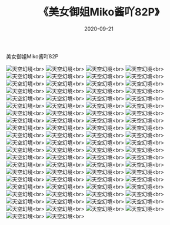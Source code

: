 ﻿---
layout: post
title: 《美女御姐Miko酱吖82P》
date: 2020-09-21
img: http://photo.orgx.cf/性感/2020/美女御姐Miko酱吖82P/000.jpg
tags: [美女,性感,泳衣]
---

美女御姐Miko酱吖82P



![天空幻境](http://photo.orgx.cf/性感/2020/美女御姐Miko酱吖82P/001.jpg''天空幻境'')<br>
![天空幻境](http://photo.orgx.cf/性感/2020/美女御姐Miko酱吖82P/002.jpg''天空幻境'')<br>
![天空幻境](http://photo.orgx.cf/性感/2020/美女御姐Miko酱吖82P/003.jpg''天空幻境'')<br>
![天空幻境](http://photo.orgx.cf/性感/2020/美女御姐Miko酱吖82P/004.jpg''天空幻境'')<br>
![天空幻境](http://photo.orgx.cf/性感/2020/美女御姐Miko酱吖82P/005.jpg''天空幻境'')<br>
![天空幻境](http://photo.orgx.cf/性感/2020/美女御姐Miko酱吖82P/006.jpg''天空幻境'')<br>
![天空幻境](http://photo.orgx.cf/性感/2020/美女御姐Miko酱吖82P/007.jpg''天空幻境'')<br>
![天空幻境](http://photo.orgx.cf/性感/2020/美女御姐Miko酱吖82P/008.jpg''天空幻境'')<br>
![天空幻境](http://photo.orgx.cf/性感/2020/美女御姐Miko酱吖82P/009.jpg''天空幻境'')<br>
![天空幻境](http://photo.orgx.cf/性感/2020/美女御姐Miko酱吖82P/010.jpg''天空幻境'')<br>
![天空幻境](http://photo.orgx.cf/性感/2020/美女御姐Miko酱吖82P/011.jpg''天空幻境'')<br>
![天空幻境](http://photo.orgx.cf/性感/2020/美女御姐Miko酱吖82P/012.jpg''天空幻境'')<br>
![天空幻境](http://photo.orgx.cf/性感/2020/美女御姐Miko酱吖82P/013.jpg''天空幻境'')<br>
![天空幻境](http://photo.orgx.cf/性感/2020/美女御姐Miko酱吖82P/014.jpg''天空幻境'')<br>
![天空幻境](http://photo.orgx.cf/性感/2020/美女御姐Miko酱吖82P/015.jpg''天空幻境'')<br>
![天空幻境](http://photo.orgx.cf/性感/2020/美女御姐Miko酱吖82P/016.jpg''天空幻境'')<br>
![天空幻境](http://photo.orgx.cf/性感/2020/美女御姐Miko酱吖82P/017.jpg''天空幻境'')<br>
![天空幻境](http://photo.orgx.cf/性感/2020/美女御姐Miko酱吖82P/018.jpg''天空幻境'')<br>
![天空幻境](http://photo.orgx.cf/性感/2020/美女御姐Miko酱吖82P/019.jpg''天空幻境'')<br>
![天空幻境](http://photo.orgx.cf/性感/2020/美女御姐Miko酱吖82P/020.jpg''天空幻境'')<br>
![天空幻境](http://photo.orgx.cf/性感/2020/美女御姐Miko酱吖82P/021.jpg''天空幻境'')<br>
![天空幻境](http://photo.orgx.cf/性感/2020/美女御姐Miko酱吖82P/022.jpg''天空幻境'')<br>
![天空幻境](http://photo.orgx.cf/性感/2020/美女御姐Miko酱吖82P/023.jpg''天空幻境'')<br>
![天空幻境](http://photo.orgx.cf/性感/2020/美女御姐Miko酱吖82P/024.jpg''天空幻境'')<br>
![天空幻境](http://photo.orgx.cf/性感/2020/美女御姐Miko酱吖82P/025.jpg''天空幻境'')<br>
![天空幻境](http://photo.orgx.cf/性感/2020/美女御姐Miko酱吖82P/026.jpg''天空幻境'')<br>
![天空幻境](http://photo.orgx.cf/性感/2020/美女御姐Miko酱吖82P/027.jpg''天空幻境'')<br>
![天空幻境](http://photo.orgx.cf/性感/2020/美女御姐Miko酱吖82P/028.jpg''天空幻境'')<br>
![天空幻境](http://photo.orgx.cf/性感/2020/美女御姐Miko酱吖82P/029.jpg''天空幻境'')<br>
![天空幻境](http://photo.orgx.cf/性感/2020/美女御姐Miko酱吖82P/030.jpg''天空幻境'')<br>
![天空幻境](http://photo.orgx.cf/性感/2020/美女御姐Miko酱吖82P/031.jpg''天空幻境'')<br>
![天空幻境](http://photo.orgx.cf/性感/2020/美女御姐Miko酱吖82P/032.jpg''天空幻境'')<br>
![天空幻境](http://photo.orgx.cf/性感/2020/美女御姐Miko酱吖82P/033.jpg''天空幻境'')<br>
![天空幻境](http://photo.orgx.cf/性感/2020/美女御姐Miko酱吖82P/034.jpg''天空幻境'')<br>
![天空幻境](http://photo.orgx.cf/性感/2020/美女御姐Miko酱吖82P/035.jpg''天空幻境'')<br>
![天空幻境](http://photo.orgx.cf/性感/2020/美女御姐Miko酱吖82P/036.jpg''天空幻境'')<br>
![天空幻境](http://photo.orgx.cf/性感/2020/美女御姐Miko酱吖82P/037.jpg''天空幻境'')<br>
![天空幻境](http://photo.orgx.cf/性感/2020/美女御姐Miko酱吖82P/038.jpg''天空幻境'')<br>
![天空幻境](http://photo.orgx.cf/性感/2020/美女御姐Miko酱吖82P/039.jpg''天空幻境'')<br>
![天空幻境](http://photo.orgx.cf/性感/2020/美女御姐Miko酱吖82P/040.jpg''天空幻境'')<br>
![天空幻境](http://photo.orgx.cf/性感/2020/美女御姐Miko酱吖82P/041.jpg''天空幻境'')<br>
![天空幻境](http://photo.orgx.cf/性感/2020/美女御姐Miko酱吖82P/042.jpg''天空幻境'')<br>
![天空幻境](http://photo.orgx.cf/性感/2020/美女御姐Miko酱吖82P/043.jpg''天空幻境'')<br>
![天空幻境](http://photo.orgx.cf/性感/2020/美女御姐Miko酱吖82P/044.jpg''天空幻境'')<br>
![天空幻境](http://photo.orgx.cf/性感/2020/美女御姐Miko酱吖82P/045.jpg''天空幻境'')<br>
![天空幻境](http://photo.orgx.cf/性感/2020/美女御姐Miko酱吖82P/046.jpg''天空幻境'')<br>
![天空幻境](http://photo.orgx.cf/性感/2020/美女御姐Miko酱吖82P/047.jpg''天空幻境'')<br>
![天空幻境](http://photo.orgx.cf/性感/2020/美女御姐Miko酱吖82P/048.jpg''天空幻境'')<br>
![天空幻境](http://photo.orgx.cf/性感/2020/美女御姐Miko酱吖82P/049.jpg''天空幻境'')<br>
![天空幻境](http://photo.orgx.cf/性感/2020/美女御姐Miko酱吖82P/050.jpg''天空幻境'')<br>
![天空幻境](http://photo.orgx.cf/性感/2020/美女御姐Miko酱吖82P/051.jpg''天空幻境'')<br>
![天空幻境](http://photo.orgx.cf/性感/2020/美女御姐Miko酱吖82P/052.jpg''天空幻境'')<br>
![天空幻境](http://photo.orgx.cf/性感/2020/美女御姐Miko酱吖82P/053.jpg''天空幻境'')<br>
![天空幻境](http://photo.orgx.cf/性感/2020/美女御姐Miko酱吖82P/054.jpg''天空幻境'')<br>
![天空幻境](http://photo.orgx.cf/性感/2020/美女御姐Miko酱吖82P/055.jpg''天空幻境'')<br>
![天空幻境](http://photo.orgx.cf/性感/2020/美女御姐Miko酱吖82P/056.jpg''天空幻境'')<br>
![天空幻境](http://photo.orgx.cf/性感/2020/美女御姐Miko酱吖82P/057.jpg''天空幻境'')<br>
![天空幻境](http://photo.orgx.cf/性感/2020/美女御姐Miko酱吖82P/058.jpg''天空幻境'')<br>
![天空幻境](http://photo.orgx.cf/性感/2020/美女御姐Miko酱吖82P/059.jpg''天空幻境'')<br>
![天空幻境](http://photo.orgx.cf/性感/2020/美女御姐Miko酱吖82P/060.jpg''天空幻境'')<br>
![天空幻境](http://photo.orgx.cf/性感/2020/美女御姐Miko酱吖82P/061.jpg''天空幻境'')<br>
![天空幻境](http://photo.orgx.cf/性感/2020/美女御姐Miko酱吖82P/062.jpg''天空幻境'')<br>
![天空幻境](http://photo.orgx.cf/性感/2020/美女御姐Miko酱吖82P/063.jpg''天空幻境'')<br>
![天空幻境](http://photo.orgx.cf/性感/2020/美女御姐Miko酱吖82P/064.jpg''天空幻境'')<br>
![天空幻境](http://photo.orgx.cf/性感/2020/美女御姐Miko酱吖82P/065.jpg''天空幻境'')<br>
![天空幻境](http://photo.orgx.cf/性感/2020/美女御姐Miko酱吖82P/066.jpg''天空幻境'')<br>
![天空幻境](http://photo.orgx.cf/性感/2020/美女御姐Miko酱吖82P/067.jpg''天空幻境'')<br>
![天空幻境](http://photo.orgx.cf/性感/2020/美女御姐Miko酱吖82P/068.jpg''天空幻境'')<br>
![天空幻境](http://photo.orgx.cf/性感/2020/美女御姐Miko酱吖82P/069.jpg''天空幻境'')<br>
![天空幻境](http://photo.orgx.cf/性感/2020/美女御姐Miko酱吖82P/070.jpg''天空幻境'')<br>
![天空幻境](http://photo.orgx.cf/性感/2020/美女御姐Miko酱吖82P/071.jpg''天空幻境'')<br>
![天空幻境](http://photo.orgx.cf/性感/2020/美女御姐Miko酱吖82P/072.jpg''天空幻境'')<br>
![天空幻境](http://photo.orgx.cf/性感/2020/美女御姐Miko酱吖82P/073.jpg''天空幻境'')<br>
![天空幻境](http://photo.orgx.cf/性感/2020/美女御姐Miko酱吖82P/074.jpg''天空幻境'')<br>
![天空幻境](http://photo.orgx.cf/性感/2020/美女御姐Miko酱吖82P/075.jpg''天空幻境'')<br>
![天空幻境](http://photo.orgx.cf/性感/2020/美女御姐Miko酱吖82P/076.jpg''天空幻境'')<br>
![天空幻境](http://photo.orgx.cf/性感/2020/美女御姐Miko酱吖82P/077.jpg''天空幻境'')<br>
![天空幻境](http://photo.orgx.cf/性感/2020/美女御姐Miko酱吖82P/078.jpg''天空幻境'')<br>
![天空幻境](http://photo.orgx.cf/性感/2020/美女御姐Miko酱吖82P/079.jpg''天空幻境'')<br>
![天空幻境](http://photo.orgx.cf/性感/2020/美女御姐Miko酱吖82P/080.jpg''天空幻境'')<br>
![天空幻境](http://photo.orgx.cf/性感/2020/美女御姐Miko酱吖82P/081.jpg''天空幻境'')<br>
![天空幻境](http://photo.orgx.cf/性感/2020/美女御姐Miko酱吖82P/082.jpg''天空幻境'')<br>